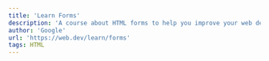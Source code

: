 ```yaml
---
title: 'Learn Forms'
description: 'A course about HTML forms to help you improve your web developer expertise.'
author: 'Google'
url: 'https://web.dev/learn/forms'
tags: HTML
---
```

